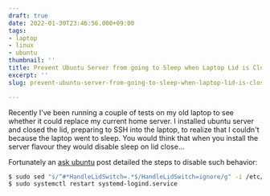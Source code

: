 ```yaml
---
draft: true
date: 2022-01-30T23:46:56.000+09:00
tags:
- laptop
- linux
- ubuntu
thumbnail: ''
title: Prevent Ubuntu Server from going to Sleep when Laptop Lid is Closed
excerpt: ''
slug: prevent-ubuntu-server-from-going-to-sleep-when-laptop-lid-is-closed

---
```

Recently I've been running a couple of tests on my old laptop to see whether it could replace my current home server. I installed ubuntu server and closed the lid, preparing to SSH into the laptop, to realize that I couldn't because the laptop went to sleep. You would think that when you install the server flavour they would disable sleep on lid close...

Fortunately an [ask ubuntu](https://askubuntu.com/questions/741271/disable-sleep-on-laptop-lid-close-in-tty1) post detailed the steps to disable such behavior:

```bash
$ sudo sed "s/^#*HandleLidSwitch=.*$/HandleLidSwitch=ignore/g" -i /etc/systemd/logind.conf
$ sudo systemctl restart systemd-logind.service
```
